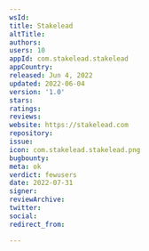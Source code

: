 ```yaml
---
wsId: 
title: Stakelead
altTitle: 
authors: 
users: 10
appId: com.stakelead.stakelead
appCountry: 
released: Jun 4, 2022
updated: 2022-06-04
version: '1.0'
stars: 
ratings: 
reviews: 
website: https://stakelead.com
repository: 
issue: 
icon: com.stakelead.stakelead.png
bugbounty: 
meta: ok
verdict: fewusers
date: 2022-07-31
signer: 
reviewArchive: 
twitter: 
social: 
redirect_from: 

---
```


